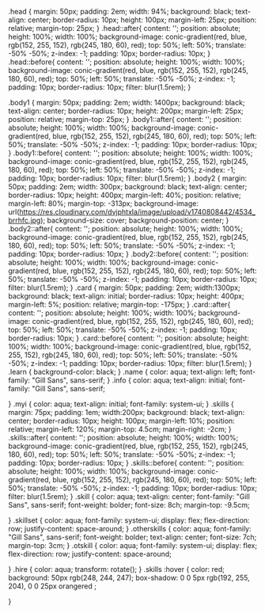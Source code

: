 .head {
    margin: 50px;
    padding: 2em;
    width: 94%;
    background: black;
    text-align: center;
    border-radius: 10px;
    height: 100px;
    margin-left: 25px;
    position: relative;
    margin-top: 25px;
}
.head::after{
    content: '';
    position: absolute;
    height: 100%;
    width: 100%;
    background-image: conic-gradient(red, blue, rgb(152, 255, 152), rgb(245, 180, 60), red);
    top: 50%;
    left: 50%;
    translate: -50% -50%;
    z-index: -1;
    padding: 10px;
    border-radius: 10px;
}
.head::before{
    content: '';
    position: absolute;
    height: 100%;
    width: 100%;
    background-image: conic-gradient(red, blue, rgb(152, 255, 152), rgb(245, 180, 60), red);
    top: 50%;
    left: 50%;
    translate: -50% -50%;
    z-index: -1;
    padding: 10px;
    border-radius: 10px;
    filter: blur(1.5rem);
}

.body1 {
    margin: 50px;
    padding: 2em;
    width: 1400px;
    background: black;
    text-align: center;
    border-radius: 10px;
    height: 200px;
    margin-left: 25px;
    position: relative;
    margin-top: 25px;
}
.body1::after{
    content: '';
    position: absolute;
    height: 100%;
    width: 100%;
    background-image: conic-gradient(red, blue, rgb(152, 255, 152), rgb(245, 180, 60), red);
    top: 50%;
    left: 50%;
    translate: -50% -50%;
    z-index: -1;
    padding: 10px;
    border-radius: 10px;
}
.body1::before{
    content: '';
    position: absolute;
    height: 100%;
    width: 100%;
    background-image: conic-gradient(red, blue, rgb(152, 255, 152), rgb(245, 180, 60), red);
    top: 50%;
    left: 50%;
    translate: -50% -50%;
    z-index: -1;
    padding: 10px;
    border-radius: 10px;
    filter: blur(1.5rem);
}
.body2 {
    margin: 50px;
    padding: 2em;
    width: 300px;
    background: black;
    text-align: center;
    border-radius: 10px;
    height: 400px;
    margin-left: 40%;
    position: relative;
    margin-left: 80%;
    margin-top: -313px;
    background-image: url(https://res.cloudinary.com/dvjphtxla/image/upload/v1740808442/4534_brrhfc.jpg);
    background-size: cover;
    background-position: center;
}
.body2::after{
    content: '';
    position: absolute;
    height: 100%;
    width: 100%;
    background-image: conic-gradient(red, blue, rgb(152, 255, 152), rgb(245, 180, 60), red);
    top: 50%;
    left: 50%;
    translate: -50% -50%;
    z-index: -1;
    padding: 10px;
    border-radius: 10px;
}
.body2::before{
    content: '';
    position: absolute;
    height: 100%;
    width: 100%;
    background-image: conic-gradient(red, blue, rgb(152, 255, 152), rgb(245, 180, 60), red);
    top: 50%;
    left: 50%;
    translate: -50% -50%;
    z-index: -1;
    padding: 10px;
    border-radius: 10px;
    filter: blur(1.5rem);
}
.card {
    margin: 50px;
    padding: 2em;
    width:1300px;
    background: black;
    text-align: initial;
    border-radius: 10px;
    height: 400px;
    margin-left: 5%;
    position: relative;
    margin-top: -175px;
}
.card::after{
    content: '';
    position: absolute;
    height: 100%;
    width: 100%;
    background-image: conic-gradient(red, blue, rgb(152, 255, 152), rgb(245, 180, 60), red);
    top: 50%;
    left: 50%;
    translate: -50% -50%;
    z-index: -1;
    padding: 10px;
    border-radius: 10px;
}
.card::before{
    content: '';
    position: absolute;
    height: 100%;
    width: 100%;
    background-image: conic-gradient(red, blue, rgb(152, 255, 152), rgb(245, 180, 60), red);
    top: 50%;
    left: 50%;
    translate: -50% -50%;
    z-index: -1;
    padding: 10px;
    border-radius: 10px;
    filter: blur(1.5rem);
}
.learn {
    background-color: black;
}
.name {
    color: aqua;
    text-align: left;
    font-family: "Gill Sans", sans-serif;
}
.info {
    color: aqua;
    text-align: initial;
    font-family: "Gill Sans", sans-serif;

}
.myi {
    color: aqua;
    text-align: initial;
    font-family: system-ui;
}
.skills {
    margin: 75px;
    padding: 1em;
    width:200px;
    background: black;
    text-align: center;
    border-radius: 10px;
    height: 100px;
    margin-left: 10%;
    position: relative;
    margin-left: 120%;
    margin-top: 4.5cm;
    margin-right: -2cm;
}
.skills::after{
    content: '';
    position: absolute;
    height: 100%;
    width: 100%;
    background-image: conic-gradient(red, blue, rgb(152, 255, 152), rgb(245, 180, 60), red);
    top: 50%;
    left: 50%;
    translate: -50% -50%;
    z-index: -1;
    padding: 10px;
    border-radius: 10px;
}
.skills::before{
    content: '';
    position: absolute;
    height: 100%;
    width: 100%;
    background-image: conic-gradient(red, blue, rgb(152, 255, 152), rgb(245, 180, 60), red);
    top: 50%;
    left: 50%;
    translate: -50% -50%;
    z-index: -1;
    padding: 10px;
    border-radius: 10px;
    filter: blur(1.5rem);
}
.skill {
 color: aqua;
 text-align: center;
 font-family: "Gill Sans", sans-serif;
 font-weight: bolder;
 font-size: 8ch;
 margin-top: -9.5cm;

}
.skillset {
    color: aqua;
    font-family: system-ui;
    display: flex;
    flex-direction: row;
    justify-content: space-around;
}
.otherskills {
    color: aqua;
    font-family: "Gill Sans", sans-serif;
    font-weight: bolder;
    text-align: center;
    font-size: 7ch;
    margin-top: 3cm;
}
.otskill {
    color: aqua;
    font-family: system-ui;
    display: flex;
    flex-direction: row;
    justify-content: space-around;

}
.hire {
    color: aqua;
    transform: rotate();
}
.skills :hover {
    color: red;
    background: 50px rgb(248, 244, 247);
    box-shadow: 0 0 5px rgb(192, 255, 204), 0 0 25px orangered ;
    
}
